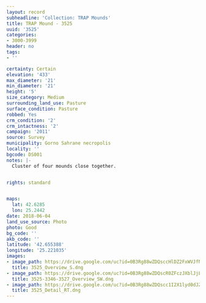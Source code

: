 ```yaml
---
layout: record
subheadline: 'Collection: TRAP Mounds'
title: TRAP Mound - 3525
uuid: '3525'
categories:
- 3000-3999
header: no
tags:
- ''

certainty: Certain
elevation: '433'
max_diameter: '21'
min_diameter: '21'
height: '5'
size_category: Medium
surrounding_land_use: Pasture
surface_condition: Pasture
robbed: Yes
crm_condition: '2'
crm_intactness: '2'
campaign: '2011'
source: Survey
municipality: Gorno Sahrane necropolis
locality: ''
bgcode: DS001
notes: |-
  Cluster of four mounds close together.


rights: standard


maps:
  lat: 42.6285
  lon: 25.2442
date: 2018-06-04
land_use_source: Photo
photo: Good
bg_code: ''
akb_code: ''
latitude: '42.655388'
longitude: '25.221035'
images:
- image_path: https://drive.google.com/uc?id=0B3Rg88wZDQsccHlDZ2FxWVJfNGM
  title: 3525_Overview_S.dng
- image_path: https://drive.google.com/uc?id=0B3Rg88wZDQscR0ZFczJXblJjLVU
  title: 3525-3346-3527_Overview_SW.dng
- image_path: https://drive.google.com/uc?id=0B3Rg88wZDQscc1I2X1lyd0dJZ2c
  title: 3525_Detail_RT.dng
---
```

